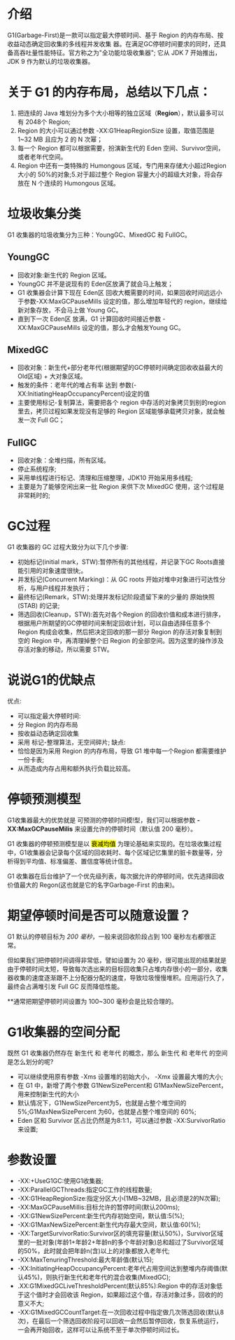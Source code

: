 
# 介绍
G1(Garbage-First)是一款可以指定最大停顿时间、基于 Region 的内存布局、按收益动态确定回收集的多线程并发收集
器。在满足GC停顿时间要求的同时，还具备高吞吐量性能特征。官方称之为"全功能垃圾收集器";
它从 JDK 7 开始推出，JDK 9 作为默认的垃圾收集器。

# 关于 G1 的内存布局，总结以下几点：
1. 把连续的 Java 堆划分为多个大小相等的独立区域（**Region**），默认最多可以有 2048个 Region;
2. Region 的大小可以通过参数 -XX:G1HeapRegionSize 设置，取值范围是 1~32 MB 且应为 2 的 N 次幂；
3. 每一个 Region 都可以根据需要，扮演新生代的 Eden 空间、Survivor空间，或者老年代空间。
4. Region 中还有一类特殊的 Humongous 区域，专门用来存储大小超过Region大小的 50%的对象;5.对于超过整个 Region 容量大小的超级大对象，将会存放在 N 个连续的 Humongous 区域。

# 垃圾收集分类
G1 收集器的垃圾收集分为三种：YoungGC、MixedGC 和 FuIIGC。
## YoungGC
- 回收对象:新生代的 Region 区域。
- YoungGC 并不是说现有的 Eden区放满了就会马上触发；
- G1 收集器会计算下现在 Eden区 回收大概需要的时间，如果回收时间远远小于参数-XX:MaxGCPauseMills 设定的值，那么增加年轻代的 region，继续给新对象存放，不会马上做 Young GC。
- 直到下一次 Eden区 放满，G1 计算回收时间接近参数 -XX:MaxGCPauseMills 设定的值，那么才会触发Young GC。

## MixedGC
- 回收对象：新生代+部分老年代(根据期望的GC停顿时间确定回收收益最大的Old区域) + 大对象区域。
- 触发的条件：老年代的堆占有率 达到 参数(-XX:lnitiatingHeapOccupancyPercent)设定的值
- 主要使用标记-复制算法，需要把各个 region 中存活的对象拷贝到别的region里去，拷贝过程如果发现没有足够的 Region 区域能够承载拷贝对象，就会触发一次 Full GC；

## FullGC
- 回收对象：全堆扫描，所有区域。
- 停止系统程序;
- 采用单线程进行标记、清理和压缩整理，JDK10 开始采用多线程;
- 主要是为了能够空闲出来一批 Region 来供下次 MixedGC 使用，这个过程是非常耗时的;

# GC过程
G1 收集器的 GC 过程大致分为以下几个步骤:
- 初始标记(initial mark，STW):暂停所有的其他线程，并记录下GC Roots直接能引用的对象速度很快;。
- 并发标记(Concurrent Marking)：从 GC roots 开始对堆中对象进行可达性分析，与用户线程并发执行；
- 最终标记(Remark，STW):处理并发标记阶段遗留下来的少量的 原始快照(STAB) 的记录;
- 筛选回收(Cleanup，STW):首先对各个Region 的回收价值和成本进行排序，根据用户所期望的GC停顿时间来制定回收计划，可以自由选择任意多个 Region 构成会收集，然后把决定回收的那一部分 Region 的存活对象复制到空的 Region 中，再清理掉整个旧 Region 的全部空间。因为这里的操作涉及存活对象的移动，所以需要 STW。

# 说说G1的优缺点
优点:
- 可以指定最大停顿时间:
- 分 Region 的内存布局
- 按收益动态确定回收集
- 采用 标记-整理算法，无空间碎片;
缺点:
- 恰恰是因为采用 Region 的内存布局，导致 G1 堆中每一个Region 都需要维护一份卡表;
- 从而造成内存占用和额外执行负载比较高。

# 停顿预测模型
G1收集器最大的优势就是 可预测的停顿时间模!型，我们可以根据参数 **-XX:MaxGCPauseMilis** 来设置允许的停顿时间（默认值 200 毫秒）。

G1 收集器的停顿预测模型是以 <mark>衰减均值</mark> 为理论基础来实现的。在垃圾收集过程中，G1收集器会记录每个区域的回收耗时、每个区域记忆集里的脏卡数量等，分析得到平均值、标准偏差、置信度等统计信息。

G1 收集器在后台维护了一个优先级列表，每次据允许的停顿时间，优先选择回收价值最大的 Regon(这也就是它的名字Garbage-First 的由来)。

# 期望停顿时间是否可以随意设置？
G1 默认的停顿目标为 _200 毫秒_，一般来说回收阶段占到 100 毫秒左右都很正常。

但如果我们把停顿时间调得非常低，譬如设置为 20 毫秒，很可能出现的结果就是由于停顿时间太短，导致每次选出来的目标回收集只占堆内存很小的一部分，收集器收集的速度逐渐跟不上分配器分配的速度，导致垃圾慢慢堆积。应用运行久了，最终会占满堆引发 Full GC 反而降低性能。

**通常把期望停顿时间设置为 100~300 毫秒会是比较合理的。

# G1收集器的空间分配
既然 G1 收集器仍然存在 新生代 和 老年代 的概念，那么 新生代 和 老年代 的空间是怎么划分的呢?
- 可以继续使用原有参数  -Xms 设置堆的初始大小， -Xmx 设置最大堆的大小;
- 在 G1 中，新增了两个参数 G1NewSizePercent和 G1MaxNewSizePercent，用来控制新生代的大小
- 默认情况下，G1NewSizePercent为5，也就是占整个堆空间的 5%;G1MaxNewSizePercent 为60，也就是占整个堆空间的 60%;
- Eden 区和 Survivor 区占比仍然是为8:1:1，可以通过参数 -XX:SurvivorRatio 来设置;

# 参数设置
- -XX:+UseG1GC:使用G1收集器;
- -XX:ParallelGCThreads:指定GC工作的线程数量;
- -XX:G1HeapRegionSize:指定分区大小(1MB~32MB，且必须是2的N次幂);
- -XX:MaxGCPauseMillis:目标允许的暂停时间(默认200ms);
- -XX:G1NewSizePercent:新生代内存初始空间，默认值:5(%);
- -XX:G1MaxNewSizePercent:新生代内存最大空间，默认值:60(%);
- -XX:TargetSurvivorRatio:Survivor区的填充容量(默认50%)，Survivor区域里的一批对象(年龄1+年龄2+年龄n的多个年龄对象)总和超过了Survivor区域的50%，此时就会把年龄n(含)以上的对象都放入老年代;
- -XX:MaxTenuringThreshold:最大年龄值(默认15);
- -XX:InitiatingHeapOccupancyPercent:老年代占用空间达到整堆内存阈值(默认45%)，则执行新生代和老年代的混合收集(MixedGC);
- .XX:G1MixedGCLiveThresholdPercent(默认85%):Region 中的存活对象低于这个值时才会回收该 Region，如果超过这个值，存活对象过多，回收的的意义不大;
- -XX:G1MixedGCCountTarget:在一次回收过程中指定做几次筛选回收(默认8次)，在最后一个筛选回收阶段可以回收一会然后暂停回收，恢复系统运行，一会再开始回收，这样可以让系统不至于单次停顿时间过长。
